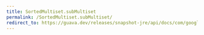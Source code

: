 ```yaml
---
title: SortedMultiset.subMultiset
permalink: /SortedMultiset.subMultiset/
redirect_to: https://guava.dev/releases/snapshot-jre/api/docs/com/google/common/collect/SortedMultiset.html#subMultiset-E-com.google.common.collect.BoundType-E-com.google.common.collect.BoundType-
---
```

